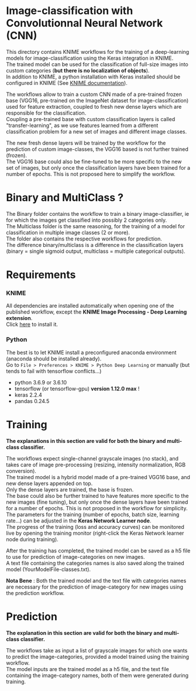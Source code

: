 # Image-classification with Convolutionnal Neural Network (CNN)

This directory contains KNIME workflows for the training of a deep-learning models for image-classification using the Keras integration in KNIME.  
The trained model can be used for the classification of full-size images into custom categories (__but there is no localization of objects__).  
In addition to KNIME, a python installation with Keras installed should be configured in KNIME (See [KNIME documentation](https://docs.knime.com/2019-06/deep_learning_installation_guide/index.html#keras-integration)).

The workflows allow to train a custom CNN made of a pre-trained frozen base (VGG16, pre-trained on the ImageNet dataset for image-classification) used for feature extraction, coupled to fresh new dense layers which are responsible for the classification.  
Coupling a pre-trained base with custom classification layers is called "transfer-learning", as we use features learned from a different classification problem for a new set of images and different image classes. 

The new fresh dense layers will be trained by the workflow for the prediction of custom image-classes, the VGG16 based is not further trained (frozen).  
The VGG16 base could also be fine-tuned to be more specific to the new set of images, but only once the classification layers have been trained for a number of epochs. This is not proposed here to simplify the workflow.  

# Binary and MultiClass ?
The Binary folder contains the workflow to train a binary image-classifier, ie for which the images get classified into possibly 2 categories only.   
The Multiclass folder is the same reasoning, for the training of a model for classification in multiple image classes (2 or more).  
The folder also contains the respective workflows for prediction.   
The difference binary/multiclass is a difference in the classification layers (binary = single sigmoid output, multiclass = multiple categorical outputs).

# Requirements
### KNIME
All dependencies are installed automatically when opening one of the published workflow, except the __KNIME Image Processing - Deep Learning extension__.    
Click [here](https://hub.knime.com/BioML-Konstanz/extensions/org.knime.knip.dl.feature/latest) to install it.  

### Python
The best is to let KNIME install a preconfigured anaconda environment (anaconda should be installed already).  
Go to `File > Preferences > KNIME > Python Deep Learning`
or manually (but tends to fail with tensorflow conflicts...)
- python 3.6.9 or 3.6.10
- tensorflow (or tensorflow-gpu) __version 1.12.0 max__ !
- keras 2.2.4
- pandas 0.24.5

# Training
__The explanations in this section are valid for both the binary and multi-class classifier.__

The workflows expect single-channel grayscale images (no stack), and takes care of image pre-processing (resizing, intensity normalization, RGB conversion).    
The trained model is a hybrid model made of a pre-trained VGG16 base, and new dense layers appended on top.  
Only the dense layers are trained, the base is frozen.  
The base could also be further trained to have features more specific to the new images (fine tuning), but only once the dense layers have been trained for a number of epochs.  This is not proposed in the workflow for simplicity.    
The parameters for the training (number of epochs, batch size, learning rate...) can be adjusted in the __Keras Network Learner node__.  
The progress of the training (loss and accuracy curves) can be monitored live by opening the training monitor (right-click the Keras Network learner node during training).    

After the training has completed, the trained model can be saved as a h5 file to use for prediction of image-categories on new images.  
A text file containing the categories names is also saved along the trained model (YourModelFile-classes.txt).  

__Nota Bene__ : Both the trained model and the text file with categories names are necessary for the prediction of image-category for new images using the prediction workflow.


# Prediction
__The explanation in this section are valid for both the binary and multi-class classifier.__

The workflows take as input a list of grayscale images for which one wants to predict the image-categories, provided a model trained using the training workflow.  
The model inputs are the trained model as a h5 file, and the text file containing the image-category names, both of them were generated during training.  
